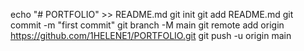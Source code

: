 echo "# PORTFOLIO" >> README.md
git init
git add README.md
git commit -m "first commit"
git branch -M main
git remote add origin https://github.com/1HELENE1/PORTFOLIO.git
git push -u origin main